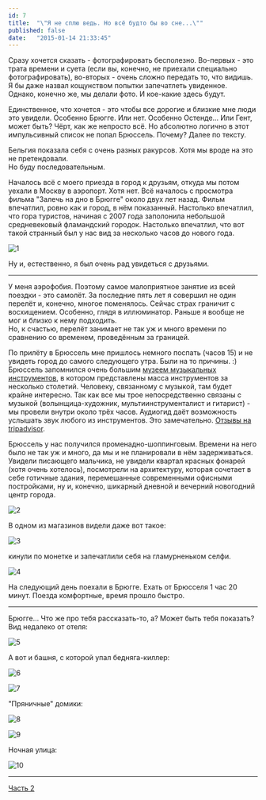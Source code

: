 ```yaml
---
id: 7
title:  "\"Я не сплю ведь. Но всё будто бы во сне...\""
published: false
date:   "2015-01-14 21:33:45"
---
```


Сразу хочется сказать - фотографировать бесполезно. Во-первых - это трата времени и 
суета (если вы, конечно, не приехали специально фотографировать), во-вторых - очень 
сложно передать то, что видишь. Я бы даже назвал кощунством попытки запечатлеть увиденное.  
Однако, конечно же, мы делали фото. И кое-какие здесь будут.

Единственное, что хочется - это чтобы все дорогие и близкие мне люди это увидели.
Особенно Брюгге. Или нет. Особенно Остенде... Или Гент, может быть? Чёрт, как же 
непросто всё. Но абсолютно логично в этот импульсивный список не попал Брюссель.
Почему? Далее по тексту.

Бельгия показала себя с очень разных ракурсов. Хотя мы вроде на это не претендовали.  
Но буду последовательным.

Началось всё с моего приезда в город к друзьям, откуда мы потом уехали в Москву
в аэропорт. Хотя нет. Всё началось с просмотра фильма "Залечь на дно в Брюгге"
около двух лет назад. Фильм впечатлил, ровно как и город, в нём показанный. Настолько
впечатлил, что гора туристов, начиная с 2007 года заполонила небольшой средневековый
фламандский городок. Настолько впечатлил, что вот такой странный был у нас вид 
за несколько часов до нового года. 

![1](https://github.com/kartamyshev/blog/blob/master/public/images/belgium/1.jpg?raw=true)

Ну и, естественно, я был очень рад увидеться с друзьями.

---

У меня аэрофобия. Поэтому самое малоприятное занятие из всей поездки - это самолёт. За последние пять лет я 
совершил не один перелёт и, конечно, многое поменялось. Сейчас страх граничит с восхищением. Особенно, глядя в 
иллюминатор. Раньше я вообще не мог и близко к нему подходить.  
Но, к счастью, перелёт занимает не так уж и много времени по сравнению со временем, проведённым за границей.

По прилёту в Брюссель мне пришлось немного поспать (часов 15) и не увидеть город до самого следующего утра.
Были на то причины. :)  
Брюссель запомнился очень большим 
[музеем музыкальных инструментов](https://ru.wikipedia.org/wiki/%D0%9C%D1%83%D0%B7%D0%B5%D0%B9_%D0%BC%D1%83%D0%B7%D1%8B%D0%BA%D0%B0%D0%BB%D1%8C%D0%BD%D1%8B%D1%85_%D0%B8%D0%BD%D1%81%D1%82%D1%80%D1%83%D0%BC%D0%B5%D0%BD%D1%82%D0%BE%D0%B2_%28%D0%91%D1%80%D1%8E%D1%81%D1%81%D0%B5%D0%BB%D1%8C%29), 
в котором представлены масса инструментов за несколько столетий.
Человеку, связанному с музыкой, там будет крайне интересно. Так как все мы трое непосредственно связаны с музыкой 
(волынщица-художник, мультиинструменталист и гитарист) - мы провели внутри около трёх часов. Аудиогид даёт возможность
услышать звук любого из инструментов. Это замечательно.
[Отзывы на tripadvisor](http://www.tripadvisor.ru/Attraction_Review-g188644-d196136-Reviews-MIM_Musical_Instruments_Museum-Brussels.html).

Брюссель у нас получился променадно-шоппинговым. Времени на него было не так уж и много, да мы и не планировали
в нём задерживаться. Увидели писающего мальчика, не увидели квартал красных фонарей (хотя очень хотелось), посмотрели 
на архитектуру, которая сочетает в себе готичные здания, перемешанные современными офисными постройками, ну и, конечно, 
шикарный дневной и вечерний новогодний центр города.

![2](https://github.com/kartamyshev/blog/blob/master/public/images/belgium/2.jpg?raw=true)

В одном из магазинов видели даже вот такое:

![3](https://github.com/kartamyshev/blog/blob/master/public/images/belgium/3.jpg?raw=true)

кинули по монетке и запечатлили себя на гламурненьком селфи.

![4](https://github.com/kartamyshev/blog/blob/master/public/images/belgium/4.jpg?raw=true)

На следующий день поехали в Брюгге. Ехать от Брюсселя 1 час 20 минут. Поезда комфортные, время прошло быстро.

---

Брюгге... Что же про тебя рассказать-то, а? Может быть тебя показать?  
Вид недалеко от отеля:

![5](https://github.com/kartamyshev/blog/blob/master/public/images/belgium/5.jpg?raw=true)

А вот и башня, с которой упал бедняга-киллер:

![6](https://github.com/kartamyshev/blog/blob/master/public/images/belgium/6.jpg?raw=true)

![7](https://github.com/kartamyshev/blog/blob/master/public/images/belgium/7.jpg?raw=true)

"Пряничные" домики:

![8](https://github.com/kartamyshev/blog/blob/master/public/images/belgium/8.jpg?raw=true)

![9](https://github.com/kartamyshev/blog/blob/master/public/images/belgium/9.jpg?raw=true)

Ночная улица:

![10](https://github.com/kartamyshev/blog/blob/master/public/images/belgium/10.jpg?raw=true)

---

[Часть 2]({{site.url}}/_site/jekyll/update/2015/01/16/coming-back-from-Belgium-part-2.html)
